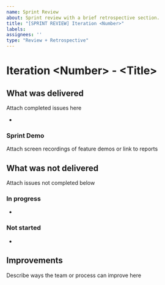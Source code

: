 ```yaml
---
name: Sprint Review
about: Sprint review with a brief retrospective section.
title: "[SPRINT REVIEW] Iteration <Number>"
labels: 
assignees: ''
type: "Review + Retrospective"
---
```


# Iteration &lt;Number&gt; - &lt;Title&gt;

## What was delivered
Attach completed issues here

* 

### Sprint Demo
Attach screen recordings of feature demos or link to reports

## What was not delivered
Attach issues not completed below

### In progress

* 

### Not started

* 

## Improvements
Describe ways the team or process can improve here
